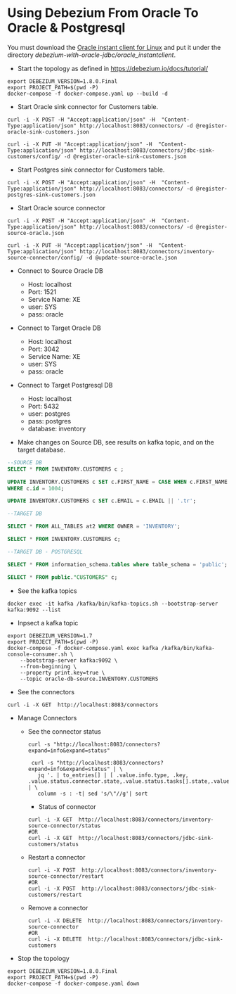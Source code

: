 # Using Debezium From Oracle To Oracle & Postgresql

You must download the [Oracle instant client for Linux](http://www.oracle.com/technetwork/topics/linuxx86-64soft-092277.html)
and put it under the directory _debezium-with-oracle-jdbc/oracle_instantclient_.

- Start the topology as defined in <https://debezium.io/docs/tutorial/>

```shell
export DEBEZIUM_VERSION=1.8.0.Final
export PROJECT_PATH=$(pwd -P)
docker-compose -f docker-compose.yaml up --build -d
```

- Start Oracle sink connector for Customers table.

```shell
curl -i -X POST -H "Accept:application/json" -H  "Content-Type:application/json" http://localhost:8083/connectors/ -d @register-oracle-sink-customers.json
```

```shell
curl -i -X PUT -H "Accept:application/json" -H  "Content-Type:application/json" http://localhost:8083/connectors/jdbc-sink-customers/config/ -d @register-oracle-sink-customers.json
```

- Start Postgres sink connector for Customers table.

```shell
curl -i -X POST -H "Accept:application/json" -H  "Content-Type:application/json" http://localhost:8083/connectors/ -d @register-postgres-sink-customers.json
```

- Start Oracle source connector

```shell
curl -i -X POST -H "Accept:application/json" -H  "Content-Type:application/json" http://localhost:8083/connectors/ -d @register-source-oracle.json
```

```shell
curl -i -X PUT -H "Accept:application/json" -H  "Content-Type:application/json" http://localhost:8083/connectors/inventory-source-connector/config/ -d @update-source-oracle.json
```

- Connect to Source Oracle DB
  - Host: localhost
  - Port: 1521
  - Service Name: XE
  - user: SYS
  - pass: oracle

- Connect to Target Oracle DB
  - Host: localhost
  - Port: 3042
  - Service Name: XE
  - user: SYS
  - pass: oracle

- Connect to Target Postgresql DB
  - Host: localhost
  - Port: 5432
  - user: postgres
  - pass: postgres
  - database: inventory

- Make changes on Source DB, see results on kafka topic, and on the target database.

```sql
--SOURCE DB
SELECT * FROM INVENTORY.CUSTOMERS c ;

UPDATE INVENTORY.CUSTOMERS c SET c.FIRST_NAME = CASE WHEN c.FIRST_NAME = 'Anne' THEN 'Marie Anne' ELSE 'Anne' END
WHERE c.id = 1004;

UPDATE INVENTORY.CUSTOMERS c SET c.EMAIL = c.EMAIL || '.tr';

--TARGET DB

SELECT * FROM ALL_TABLES at2 WHERE OWNER = 'INVENTORY';

SELECT * FROM INVENTORY.CUSTOMERS c;

--TARGET DB - POSTGRESQL

SELECT * FROM information_schema.tables where table_schema = 'public';

SELECT * FROM public."CUSTOMERS" c;
```

- See the kafka topics

```shell
docker exec -it kafka /kafka/bin/kafka-topics.sh --bootstrap-server kafka:9092 --list
```

- Inpsect a kafka topic

```shell
export DEBEZIUM_VERSION=1.7
export PROJECT_PATH=$(pwd -P)
docker-compose -f docker-compose.yaml exec kafka /kafka/bin/kafka-console-consumer.sh \
    --bootstrap-server kafka:9092 \
    --from-beginning \
    --property print.key=true \
    --topic oracle-db-source.INVENTORY.CUSTOMERS
```

- See the connectors

```shell
curl -i -X GET  http://localhost:8083/connectors
```

- Manage Connectors
  - See the connector status

    ```shell
    curl -s "http://localhost:8083/connectors?expand=info&expand=status"
    ```

    ```shell
     curl -s "http://localhost:8083/connectors?expand=info&expand=status" | \
       jq '. | to_entries[] | [ .value.info.type, .key, .value.status.connector.state,.value.status.tasks[].state,.value.info.config."connector.class"]|join(":|:")' | \
       column -s : -t| sed 's/\"//g'| sort
    ```

    - Status of connector

    ```shell
    curl -i -X GET  http://localhost:8083/connectors/inventory-source-connector/status
    #OR
    curl -i -X GET  http://localhost:8083/connectors/jdbc-sink-customers/status
    ```

  - Restart a connector

    ```shell
    curl -i -X POST  http://localhost:8083/connectors/inventory-source-connector/restart
    #OR
    curl -i -X POST  http://localhost:8083/connectors/jdbc-sink-customers/restart
    ```

  - Remove a connector

    ```shell
    curl -i -X DELETE  http://localhost:8083/connectors/inventory-source-connector
    #OR
    curl -i -X DELETE  http://localhost:8083/connectors/jdbc-sink-customers
    ```

- Stop the topology

```shell
export DEBEZIUM_VERSION=1.8.0.Final
export PROJECT_PATH=$(pwd -P)
docker-compose -f docker-compose.yaml down
```

